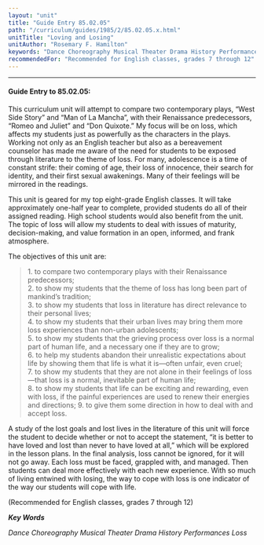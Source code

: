 ```yaml
---
layout: "unit"
title: "Guide Entry 85.02.05"
path: "/curriculum/guides/1985/2/85.02.05.x.html"
unitTitle: "Loving and Losing"
unitAuthor: "Rosemary F. Hamilton"
keywords: "Dance Choreography Musical Theater Drama History Performances Loss"
recommendedFor: "Recommended for English classes, grades 7 through 12"
---
```

<body>
<hr/>
 <h4>
  Guide Entry to 85.02.05:
 </h4>
 This curriculum unit will attempt to compare two contemporary plays, “West Side Story” and “Man of La Mancha”, with their Renaissance predecessors, “Romeo and Juliet” and “Don Quixote.” My focus will be on loss, which affects my students just as powerfully as the characters in the plays. Working not only as an English teacher but also as a bereavement counselor has made me aware of the need for students to be exposed through literature to the theme of loss. For many, adolescence is a time of constant strife: their coming of age, their loss of innocence, their search for identity, and their first sexual awakenings. Many of their feelings will be mirrored in the readings.
 <p>
  This unit is geared for my top eight-grade English classes. It will take approximately one-half year to complete, provided students do all of their assigned reading. High school students would also benefit from the unit. The topic of loss will allow my students to deal with issues of maturity, decision-making, and value formation in an open, informed, and frank atmosphere.
 </p>
 <p>
  The objectives of this unit are:
 </p>
<blockquote>
  <dl>
   <dt>
    1. to compare two contemporary plays with their Renaissance predecessors;
    <dt>
     2. to show my students that the theme of loss has long been part of mankind’s tradition;
     <dt>
      3. to show my students that loss in literature has direct relevance to their personal lives;
      <dt>
       4. to show my students that their urban lives may bring them more loss experiences than non-urban adolescents;
       <dt>
        5. to show my students that the grieving process over loss is a normal part of human life, and a necessary one if they are to grow;
        <dt>
         6. to help my students abandon their unrealistic expectations about life by showing them that life is what it is—often unfair, even cruel;
         <dt>
          7. to show my students that they are not alone in their feelings of loss—that loss is a normal, inevitable part of human life;
          <dt>
           8. to show my students that life can be exciting and rewarding, even with loss, if the painful experiences are used to renew their energies and directions; 9. to give them some direction in how to deal with and accept loss.
          </dt>
         </dt>
        </dt>
       </dt>
      </dt>
     </dt>
    </dt>
   </dt>
  </dl>
 </blockquote>
 A study of the lost goals and lost lives in the literature of this unit will force the student to decide whether or not to accept the statement, “it is better to have loved and lost than never to have loved at all,” which will be explored in the lesson plans. In the final analysis, loss cannot be ignored, for it will not go away. Each loss must be faced, grappled with, and managed. Then students can deal more effectively with each new experience. With so much of living entwined with losing, the way to cope with loss is one indicator of the way our students will cope with life.
 <p>
  (Recommended for English classes, grades 7 through 12)
 </p>
<p>
  <b>
   <i>
    Key Words
   </i>
  </b>
  <br/>
 </p>
 <p>
  <i>
   Dance Choreography Musical Theater Drama History Performances Loss
  </i>
 </p>

</body>